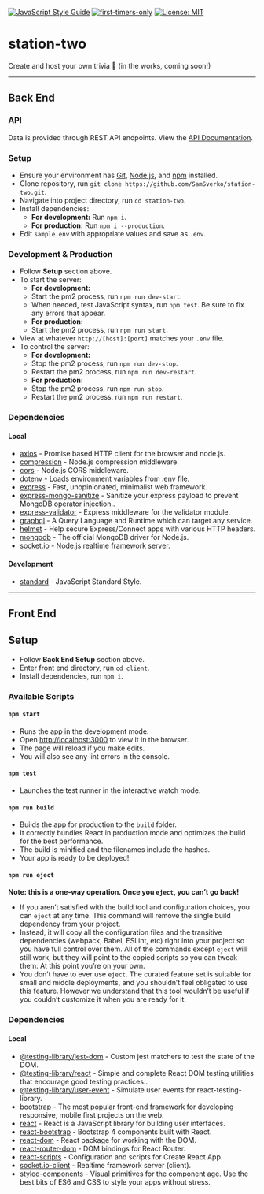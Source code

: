 [![JavaScript Style Guide](https://img.shields.io/badge/code_style-standard-brightgreen.svg)](https://standardjs.com) [![first-timers-only](https://img.shields.io/badge/first--timers--only-friendly-blue.svg)](https://www.firsttimersonly.com/) [![License: MIT](https://img.shields.io/badge/License-MIT-yellow.svg)](https://opensource.org/licenses/MIT)

# station-two

Create and host your own trivia 🎉 (in the works, coming soon!)

---

## Back End

### API

Data is provided through REST API endpoints. View the [API Documentation](https://documenter.getpostman.com/view/8479393/Szme4dYQ?version=latest).

### Setup

- Ensure your environment has [Git](https://git-scm.com/), [Node.js](https://nodejs.org/en/), and [npm](https://www.npmjs.com/) installed.
- Clone repository, run `git clone https://github.com/SamSverko/station-two.git`.
- Navigate into project directory, run `cd station-two`.
- Install dependencies:
  - **For development:** Run `npm i`.
  - **For production:** Run `npm i --production`.
- Edit `sample.env` with appropriate values and save as `.env`.

### Development & Production

- Follow **Setup** section above.
- To start the server:
	- **For development:**
    - Start the pm2 process, run `npm run dev-start`.
    - When needed, test JavaScript syntax, run `npm test`. Be sure to fix any errors that appear.
	- **For production:**
    - Start the pm2 process, run `npm run start`.
- View at whatever `http://[host]:[port]` matches your `.env` file.
- To control the server:
	- **For development:**
    - Stop the pm2 process, run `npm run dev-stop`.
    - Restart the pm2 process, run `npm run dev-restart`.
	- **For production:**
    - Stop the pm2 process, run `npm run stop`.
    - Restart the pm2 process, run `npm run restart`.

### Dependencies

#### Local

- [axios](https://www.npmjs.com/package/axios) - Promise based HTTP client for the browser and node.js.
- [compression](https://www.npmjs.com/package/compression) - Node.js compression middleware.
- [cors](https://www.npmjs.com/package/cors) - Node.js CORS middleware.
- [dotenv](https://www.npmjs.com/package/dotenv) - Loads environment variables from .env file.
- [express](https://www.npmjs.com/package/express) - Fast, unopinionated, minimalist web framework.
- [express-mongo-sanitize](https://www.npmjs.com/package/express-mongo-sanitize) - Sanitize your express payload to prevent MongoDB operator injection..
- [express-validator](https://www.npmjs.com/package/express-validator) - Express middleware for the validator module.
- [graphql](https://www.npmjs.com/package/graphql) - A Query Language and Runtime which can target any service.
- [helmet](https://www.npmjs.com/package/helmet) - Help secure Express/Connect apps with various HTTP headers.
- [mongodb](https://www.npmjs.com/package/mongodb) - The official MongoDB driver for Node.js.
- [socket.io](https://www.npmjs.com/package/socket.io) - Node.js realtime framework server.

#### Development

- [standard](https://www.npmjs.com/package/standard) - JavaScript Standard Style.

---

## Front End

## Setup

- Follow **Back End Setup** section above.
- Enter front end directory, run `cd client`.
- Install dependencies, run `npm i`.

### Available Scripts

#### `npm start`

- Runs the app in the development mode.
- Open [http://localhost:3000](http://localhost:3000) to view it in the browser.
- The page will reload if you make edits.
- You will also see any lint errors in the console.

#### `npm test`

- Launches the test runner in the interactive watch mode.

#### `npm run build`

- Builds the app for production to the `build` folder.
- It correctly bundles React in production mode and optimizes the build for the best performance.
- The build is minified and the filenames include the hashes.
- Your app is ready to be deployed!

#### `npm run eject`

**Note: this is a one-way operation. Once you `eject`, you can’t go back!**

- If you aren’t satisfied with the build tool and configuration choices, you can `eject` at any time. This command will remove the single build dependency from your project.
- Instead, it will copy all the configuration files and the transitive dependencies (webpack, Babel, ESLint, etc) right into your project so you have full control over them. All of the commands except `eject` will still work, but they will point to the copied scripts so you can tweak them. At this point you’re on your own.
- You don’t have to ever use `eject`. The curated feature set is suitable for small and middle deployments, and you shouldn’t feel obligated to use this feature. However we understand that this tool wouldn’t be useful if you couldn’t customize it when you are ready for it.


### Dependencies

#### Local

- [@testing-library/jest-dom](https://www.npmjs.com/package/@testing-library/jest-dom) - Custom jest matchers to test the state of the DOM.
- [@testing-library/react](https://www.npmjs.com/package/@testing-library/react) - Simple and complete React DOM testing utilities that encourage good testing practices..
- [@testing-library/user-event](https://www.npmjs.com/package/@testing-library/user-event) - Simulate user events for react-testing-library.
- [bootstrap](https://www.npmjs.com/package/bootstrap) - The most popular front-end framework for developing responsive, mobile first projects on the web.
- [react](https://www.npmjs.com/package/react) - React is a JavaScript library for building user interfaces.
- [react-bootstrap](https://www.npmjs.com/package/react-bootstrap) - Bootstrap 4 components built with React.
- [react-dom](https://www.npmjs.com/package/react-dom) - React package for working with the DOM.
- [react-router-dom](https://www.npmjs.com/package/react-router-dom) - DOM bindings for React Router.
- [react-scripts](https://www.npmjs.com/package/react-scripts) - Configuration and scripts for Create React App.
- [socket.io-client](https://www.npmjs.com/package/socket.io-client) - Realtime framework server (client).
- [styled-components](https://www.npmjs.com/package/styled-components) - Visual primitives for the component age. Use the best bits of ES6 and CSS to style your apps without stress.